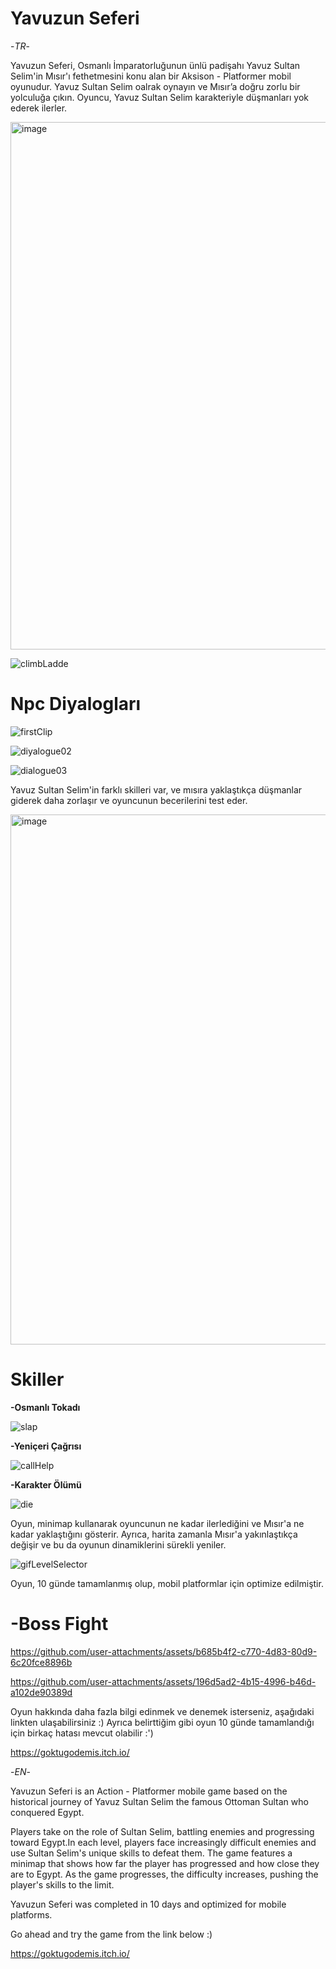 # **Yavuzun Seferi**
-*TR*-

Yavuzun Seferi, Osmanlı İmparatorluğunun ünlü padişahı Yavuz Sultan Selim'in Mısır'ı fethetmesini konu alan bir Aksison - Platformer mobil oyunudur. Yavuz Sultan Selim oalrak oynayın ve Mısır’a doğru zorlu bir yolculuğa çıkın. Oyuncu, Yavuz Sultan Selim karakteriyle düşmanları yok ederek ilerler.

<img width="1920" height="844" alt="image" src="https://github.com/user-attachments/assets/e04197ea-f7d4-454c-bad9-62033ddd5b27" />

![climbLadde](https://github.com/user-attachments/assets/5e312fc3-59e1-4dca-94d4-38c892b97a37)

# **Npc Diyalogları**

![firstClip](https://github.com/user-attachments/assets/3643556d-96c8-4595-b4ed-6064326ad714)

![diyalogue02](https://github.com/user-attachments/assets/fc82077e-61e4-4be4-b9e7-e2688a964b39)

![dialogue03](https://github.com/user-attachments/assets/77754fba-6abe-44a8-b0cc-f68513bde70d)

Yavuz Sultan Selim'in  farklı skilleri var, ve mısıra yaklaştıkça düşmanlar giderek daha zorlaşır ve oyuncunun becerilerini test eder.

<img width="1513" height="848" alt="image" src="https://github.com/user-attachments/assets/d8b91012-10b2-4801-9fd9-32473e009ba7" />

# **Skiller**

**-Osmanlı Tokadı**

![slap](https://github.com/user-attachments/assets/bf9052c5-55fb-4351-929c-6665887782fb)

**-Yeniçeri Çağrısı**

![callHelp](https://github.com/user-attachments/assets/fb8e41e4-7c93-4f77-918f-177bdbcb9fed)

**-Karakter Ölümü**

![die](https://github.com/user-attachments/assets/d569d6b2-34fd-4733-804c-49cd9321e0b7)


Oyun, minimap kullanarak oyuncunun ne kadar ilerlediğini ve Mısır'a ne kadar yaklaştığını gösterir. Ayrıca, harita zamanla Mısır'a yakınlaştıkça değişir ve bu da oyunun dinamiklerini sürekli yeniler.

![gifLevelSelector](https://github.com/user-attachments/assets/3e5b63a2-4f6a-4637-8d98-d12709ef4474)

Oyun, 10 günde tamamlanmış olup, mobil platformlar için optimize edilmiştir.

# **-Boss Fight**

https://github.com/user-attachments/assets/b685b4f2-c770-4d83-80d9-6c20fce8896b


https://github.com/user-attachments/assets/196d5ad2-4b15-4996-b46d-a102de90389d


Oyun hakkında daha fazla bilgi edinmek ve denemek isterseniz, aşağıdaki linkten ulaşabilirsiniz :) 
Ayrıca belirttiğim gibi oyun 10 günde tamamlandığı için birkaç hatası mevcut olabilir :')

https://goktugodemis.itch.io/

-*EN*-

Yavuzun Seferi is an Action - Platformer mobile game based on the historical journey of Yavuz Sultan Selim the famous Ottoman Sultan who conquered Egypt. 

Players take on the role of Sultan Selim, battling enemies and progressing toward Egypt.In each level, players face increasingly difficult enemies and use Sultan Selim's unique skills to defeat them. The game features a minimap that shows how far the player has progressed and how close they are to Egypt. As the game progresses, the difficulty increases, pushing the player's skills to the limit.

Yavuzun Seferi was completed in 10 days and optimized for mobile platforms. 

Go ahead and try the game from the link below :) 

https://goktugodemis.itch.io/
